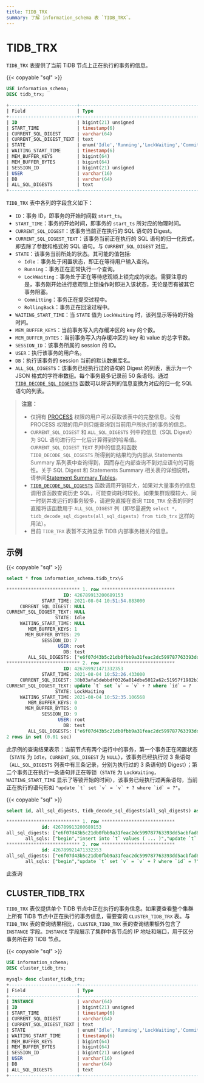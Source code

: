 ```yaml
---
title: TIDB_TRX
summary: 了解 information_schema 表 `TIDB_TRX`。
---
```


# TIDB_TRX

`TIDB_TRX` 表提供了当前 TiDB 节点上正在执行的事务的信息。

{{< copyable "sql" >}}

```sql
USE information_schema;
DESC tidb_trx;
```

```sql
+-------------------------+-----------------------------------------------------------------+------+------+---------+-------+
| Field                   | Type                                                            | Null | Key  | Default | Extra |
+-------------------------+-----------------------------------------------------------------+------+------+---------+-------+
| ID                      | bigint(21) unsigned                                             | NO   | PRI  | NULL    |       |
| START_TIME              | timestamp(6)                                                    | YES  |      | NULL    |       |
| CURRENT_SQL_DIGEST      | varchar(64)                                                     | YES  |      | NULL    |       |
| CURRENT_SQL_DIGEST_TEXT | text                                                            | YES  |      | NULL    |       |
| STATE                   | enum('Idle','Running','LockWaiting','Committing','RollingBack') | YES  |      | NULL    |       |
| WAITING_START_TIME      | timestamp(6)                                                    | YES  |      | NULL    |       |
| MEM_BUFFER_KEYS         | bigint(64)                                                      | YES  |      | NULL    |       |
| MEM_BUFFER_BYTES        | bigint(64)                                                      | YES  |      | NULL    |       |
| SESSION_ID              | bigint(21) unsigned                                             | YES  |      | NULL    |       |
| USER                    | varchar(16)                                                     | YES  |      | NULL    |       |
| DB                      | varchar(64)                                                     | YES  |      | NULL    |       |
| ALL_SQL_DIGESTS         | text                                                            | YES  |      | NULL    |       |
+-------------------------+-----------------------------------------------------------------+------+------+---------+-------+
```

`TIDB_TRX` 表中各列的字段含义如下：

* `ID`：事务 ID，即事务的开始时间戳 `start_ts`。
* `START_TIME`：事务的开始时间，即事务的 `start_ts` 所对应的物理时间。
* `CURRENT_SQL_DIGEST`：该事务当前正在执行的 SQL 语句的 Digest。
* `CURRENT_SQL_DIGEST_TEXT`：该事务当前正在执行的 SQL 语句的归一化形式，即去除了参数和格式的 SQL 语句。与 `CURRENT_SQL_DIGEST` 对应。
* `STATE`：该事务当前所处的状态。其可能的值包括:
    * `Idle`：事务处于闲置状态，即正在等待用户输入查询。
    * `Running`：事务正在正常执行一个查询。
    * `LockWaiting`：事务处于正在等待悲观锁上锁完成的状态。需要注意的是，事务刚开始进行悲观锁上锁操作时即进入该状态，无论是否有被其它事务阻塞。
    * `Committing`：事务正在提交过程中。
    * `RollingBack`：事务正在回滚过程中。
* `WAITING_START_TIME`：当 `STATE` 值为 `LockWaiting` 时，该列显示等待的开始时间。
* `MEM_BUFFER_KEYS`：当前事务写入内存缓冲区的 key 的个数。
* `MEM_BUFFER_BYTES`：当前事务写入内存缓冲区的 key 和 value 的总字节数。
* `SESSION_ID`：该事务所属的 session 的 ID。
* `USER`：执行该事务的用户名。
* `DB`：执行该事务的 session 当前的默认数据库名。
* `ALL_SQL_DIGESTS`：该事务已经执行过的语句的 Digest 的列表，表示为一个 JSON 格式的字符串数组。每个事务最多记录前 50 条语句。通过 [`TIDB_DECODE_SQL_DIGESTS`](/functions-and-operators/tidb-functions.md#tidb_decode_sql_digests) 函数可以将该列的信息变换为对应的归一化 SQL 语句的列表。

> **注意：**
>
> * 仅拥有 [PROCESS](https://dev.mysql.com/doc/refman/8.0/en/privileges-provided.html#priv_process) 权限的用户可以获取该表中的完整信息。没有 PROCESS 权限的用户则只能查询到当前用户所执行的事务的信息。
> * `CURRENT_SQL_DIGEST` 和 `ALL_SQL_DIGESTS` 列中的信息（SQL Digest）为 SQL 语句进行归一化后计算得到的哈希值。`CURRENT_SQL_DIGEST_TEXT` 列中的信息和函数 `TIDB_DECODE_SQL_DIGESTS` 所得到的结果均为内部从 Statements Summary 系列表中查询得到，因而存在内部查询不到对应语句的可能性。关于 SQL Digest 和 Statements Summary 相关表的详细说明，请参阅[Statement Summary Tables](/statement-summary-tables.md)。
> * [`TIDB_DECODE_SQL_DIGESTS`](/functions-and-operators/tidb-functions.md#tidb_decode_sql_digests) 函数调用开销较大，如果对大量事务的信息调用该函数查询历史 SQL，可能查询耗时较长。如果集群规模较大、同一时刻并发运行的事务较多，请避免直接在查询 `TIDB_TRX` 全表的同时直接将该函数用于 `ALL_SQL_DIGEST` 列（即尽量避免 ``select *, tidb_decode_sql_digests(all_sql_digests) from tidb_trx`` 这样的用法）。
> * 目前 `TIDB_TRX` 表暂不支持显示 TiDB 内部事务相关的信息。

## 示例

{{< copyable "sql" >}}

```sql
select * from information_schema.tidb_trx\G
```

```sql
*************************** 1. row ***************************
                     ID: 426789913200689153
             START_TIME: 2021-08-04 10:51:54.883000
     CURRENT_SQL_DIGEST: NULL
CURRENT_SQL_DIGEST_TEXT: NULL
                  STATE: Idle
     WAITING_START_TIME: NULL
        MEM_BUFFER_KEYS: 1
       MEM_BUFFER_BYTES: 29
             SESSION_ID: 7
                   USER: root
                     DB: test
        ALL_SQL_DIGESTS: ["e6f07d43b5c21db0fbb9a31feac2dc599787763393dd5acbfad80e247eb02ad5","04fa858fa491c62d194faec2ab427261cc7998b3f1ccf8f6844febca504cb5e9","b83710fa8ab7df8504920e8569e48654f621cf828afbe7527fd003b79f48da9e"]
*************************** 2. row ***************************
                     ID: 426789921471332353
             START_TIME: 2021-08-04 10:52:26.433000
     CURRENT_SQL_DIGEST: 38b03afa5debbdf0326a014dbe5012a62c51957f1982b3093e748460f8b00821
CURRENT_SQL_DIGEST_TEXT: update `t` set `v` = `v` + ? where `id` = ?
                  STATE: LockWaiting
     WAITING_START_TIME: 2021-08-04 10:52:35.106568
        MEM_BUFFER_KEYS: 0
       MEM_BUFFER_BYTES: 0
             SESSION_ID: 9
                   USER: root
                     DB: test
        ALL_SQL_DIGESTS: ["e6f07d43b5c21db0fbb9a31feac2dc599787763393dd5acbfad80e247eb02ad5","38b03afa5debbdf0326a014dbe5012a62c51957f1982b3093e748460f8b00821"]
2 rows in set (0.01 sec)
```

此示例的查询结果表示：当前节点有两个运行中的事务，第一个事务正在闲置状态（`STATE` 为 `Idle`，`CURRENT_SQL_DIGEST` 为 `NULL`），该事务已经执行过 3 条语句（`ALL_SQL_DIGESTS` 列表中有三条记录，分别为执行过的 3 条语句的 Digest）；第二个事务正在执行一条语句并正在等锁（`STATE` 为 `LockWaiting`，`WAITING_START_TIME` 显示了等锁开始的时间），该事务已经执行过两条语句，当前正在执行的语句形如 ``"update `t` set `v` = `v` + ? where `id` = ?"``。

{{< copyable "sql" >}}

```sql
select id, all_sql_digests, tidb_decode_sql_digests(all_sql_digests) as all_sqls from information_schema.tidb_trx\G
```

```sql
*************************** 1. row ***************************
             id: 426789913200689153
all_sql_digests: ["e6f07d43b5c21db0fbb9a31feac2dc599787763393dd5acbfad80e247eb02ad5","04fa858fa491c62d194faec2ab427261cc7998b3f1ccf8f6844febca504cb5e9","b83710fa8ab7df8504920e8569e48654f621cf828afbe7527fd003b79f48da9e"]
       all_sqls: ["begin","insert into `t` values ( ... )","update `t` set `v` = `v` + ?"]
*************************** 2. row ***************************
             id: 426789921471332353
all_sql_digests: ["e6f07d43b5c21db0fbb9a31feac2dc599787763393dd5acbfad80e247eb02ad5","38b03afa5debbdf0326a014dbe5012a62c51957f1982b3093e748460f8b00821"]
       all_sqls: ["begin","update `t` set `v` = `v` + ? where `id` = ?"]
```

此查询

## CLUSTER_TIDB_TRX

`TIDB_TRX` 表仅提供单个 TiDB 节点中正在执行的事务信息。如果要查看整个集群上所有 TiDB 节点中正在执行的事务信息，需要查询 `CLUSTER_TIDB_TRX` 表。与 `TIDB_TRX` 表的查询结果相比，`CLUSTER_TIDB_TRX` 表的查询结果额外包含了 `INSTANCE` 字段。`INSTANCE` 字段展示了集群中各节点的 IP 地址和端口，用于区分事务所在的 TiDB 节点。

{{< copyable "sql" >}}

```sql
USE information_schema;
DESC cluster_tidb_trx;
```

```sql
mysql> desc cluster_tidb_trx;
+-------------------------+-----------------------------------------------------------------+------+------+---------+-------+
| Field                   | Type                                                            | Null | Key  | Default | Extra |
+-------------------------+-----------------------------------------------------------------+------+------+---------+-------+
| INSTANCE                | varchar(64)                                                     | YES  |      | NULL    |       |
| ID                      | bigint(21) unsigned                                             | NO   | PRI  | NULL    |       |
| START_TIME              | timestamp(6)                                                    | YES  |      | NULL    |       |
| CURRENT_SQL_DIGEST      | varchar(64)                                                     | YES  |      | NULL    |       |
| CURRENT_SQL_DIGEST_TEXT | text                                                            | YES  |      | NULL    |       |
| STATE                   | enum('Idle','Running','LockWaiting','Committing','RollingBack') | YES  |      | NULL    |       |
| WAITING_START_TIME      | timestamp(6)                                                    | YES  |      | NULL    |       |
| MEM_BUFFER_KEYS         | bigint(64)                                                      | YES  |      | NULL    |       |
| MEM_BUFFER_BYTES        | bigint(64)                                                      | YES  |      | NULL    |       |
| SESSION_ID              | bigint(21) unsigned                                             | YES  |      | NULL    |       |
| USER                    | varchar(16)                                                     | YES  |      | NULL    |       |
| DB                      | varchar(64)                                                     | YES  |      | NULL    |       |
| ALL_SQL_DIGESTS         | text                                                            | YES  |      | NULL    |       |
+-------------------------+-----------------------------------------------------------------+------+------+---------+-------+
```
